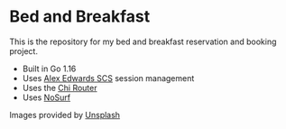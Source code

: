 # Bed and Breakfast

This is the repository for my bed and breakfast reservation and booking project.

- Built in Go 1.16
- Uses [Alex Edwards SCS](https://github.com/alexedwards/scs/v2) session management
- Uses the [Chi Router](https://github.com/go-chi/chi)
- Uses [NoSurf](https://github.com/justinas/nosur)

Images provided by [Unsplash](https://unsplash.com)